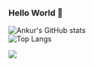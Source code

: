 ### Hello World 👋


<p align="center">
  
![Ankur's GitHub stats](https://github-readme-stats.vercel.app/api?username=update-ankur&theme=synthwave&show_icons=true)  
![Top Langs](https://github-readme-stats.vercel.app/api/top-langs/?username=update-ankur&hide_progress=true)


</p>

![](https://komarev.com/ghpvc/?username=update-ankur&color=dc143c)
